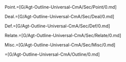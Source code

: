 Point.=[G/Agt-Outline-Universal-CmA/Sec/Point/0.md]

Deal.=[G/Agt-Outline-Universal-CmA/Sec/Deal/0.md]

Def.=[G/Agt-Outline-Universal-CmA/Sec/Def/0.md]

Relate.=[G/Agt-Outline-Universal-CmA/Sec/Relate/0.md]

Misc.=[G/Agt-Outline-Universal-CmA/Sec/Misc/0.md]

=[G/Agt-Outline-Universal-CmA/Outline/0.md]